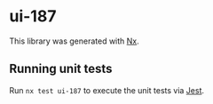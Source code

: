 # ui-187

This library was generated with [Nx](https://nx.dev).

## Running unit tests

Run `nx test ui-187` to execute the unit tests via [Jest](https://jestjs.io).
